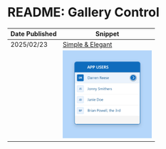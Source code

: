 # README: Gallery Control





| Date Published  | Snippet |
| --------------  | -------------------------------------------------------------------------  |
| 2025/02/23      | [Simple & Elegant](Simple-Elegant.md)                                      | 
|                 | <img src="Images/gallery-elegant.png" alt="Alt text" width="200"/>         | 

